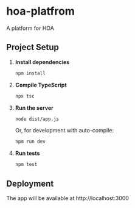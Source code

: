 # hoa-platfrom
A platform for HOA

## Project Setup

1. **Install dependencies**
   ```sh
   npm install
   ```

2. **Compile TypeScript**
   ```sh
   npx tsc
   ```

3. **Run the server**
   ```sh
   node dist/app.js
   ```
   Or, for development with auto-compile:
   ```sh
   npm run dev
   ```

4. **Run tests**
   ```sh
   npm test
   ```

## Deployment

The app will be available at http://localhost:3000
